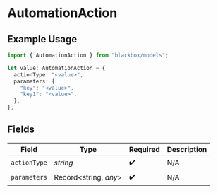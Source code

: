 # AutomationAction

## Example Usage

```typescript
import { AutomationAction } from "blackbox/models";

let value: AutomationAction = {
  actionType: "<value>",
  parameters: {
    "key": "<value>",
    "key1": "<value>",
  },
};
```

## Fields

| Field                 | Type                  | Required              | Description           |
| --------------------- | --------------------- | --------------------- | --------------------- |
| `actionType`          | *string*              | :heavy_check_mark:    | N/A                   |
| `parameters`          | Record<string, *any*> | :heavy_check_mark:    | N/A                   |